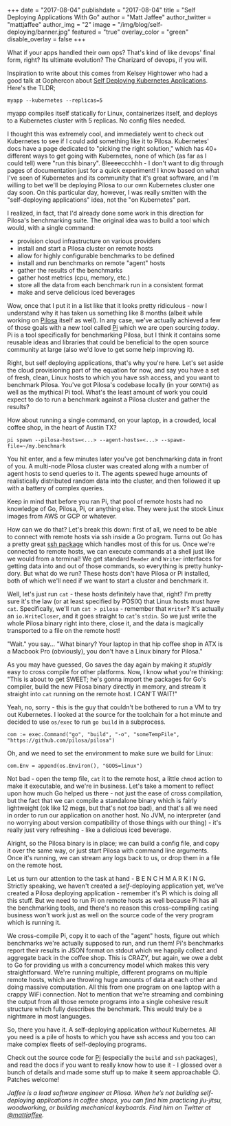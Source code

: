 +++
date = "2017-08-04"
publishdate = "2017-08-04"
title = "Self Deploying Applications With Go"
author = "Matt Jaffee"
author_twitter = "mattjaffee"
author_img = "2"
image = "/img/blog/self-deploying/banner.jpg"
featured = "true"
overlay_color = "green"
disable_overlay = false
+++

What if your apps handled their own ops? That's kind of like devops' final form,
right? Its ultimate evolution? The Charizard of devops, if you will. 

<!--more-->

Inspiration to write about this comes from Kelsey Hightower who had a good talk
at Gophercon about
[Self Deploying Kubernetes Applications](https://www.youtube.com/watch?v=XPC-hFL-4lU).
Here's the TLDR;

`myapp --kubernetes --replicas=5`

myapp compiles itself statically for Linux, containerizes itself, and deploys to
a Kubernetes cluster with 5 replicas. No config files needed.

I thought this was extremely cool, and immediately went to check out Kubernetes
to see if I could add something like it to Pilosa. Kubernetes' docs have a page
dedicated to "picking the right solution," which has 40+ different ways to get
going with Kubernetes, none of which (as far as I could tell) were "run this
binary". Bleeeeccchhh - I don't want to dig through pages of documentation just
for a quick experiment! I know based on what I've seen of Kubernetes and its
community that it's great software, and I'm willing to bet we'll be deploying
Pilosa to our own Kubernetes cluster one day soon. On this particular day,
however, I was really smitten with the "self-deploying applications" idea, not
the "on Kubernetes" part.

I realized, in fact, that I'd already done some work in this direction for
Pilosa's benchmarking suite. The original idea was to build a tool which would,
with a single command:

- provision cloud infrastructure on various providers
- install and start a Pilosa cluster on remote hosts
- allow for highly configurable benchmarks to be defined
- install and run benchmarks on remote "agent" hosts
- gather the results of the benchmarks
- gather host metrics (cpu, memory, etc.)
- store all the data from each benchmark run in a consistent format
- make and serve delicious iced beverages

Wow, once that I put it in a list like that it looks pretty ridiculous - now I
understand why it has taken us something like 8 months (albeit while working
on [Pilosa](https://github.com/pilosa/pilosa) itself as well). In any case,
we've actually achieved a few of those goals with a new tool
called [Pi](https://github.com/pilosa/tools) which we are open sourcing *today*.
Pi is a tool specifically for benchmarking Pilosa, but I think it contains some
reusable ideas and libraries that could be beneficial to the open source
community at large (also we'd love to get some help improving it).


Right, but self deploying applications, that's why you're here. Let's set aside
the cloud provisioning part of the equation for now, and say you have a set of
fresh, clean, Linux hosts to which you have ssh access, and you want to
benchmark Pilosa. You've got Pilosa's codebase locally (in your `GOPATH`) as
well as the mythical Pi tool. What's the least amount of work you could
expect to do to run a benchmark against a Pilosa cluster and gather the results?

How about running a single command, on your laptop, in a crowded, local coffee
shop, in the heart of Austin TX?

`pi spawn --pilosa-hosts=<...> --agent-hosts=<...> --spawn-file=~/my.benchmark`

You hit enter, and a few minutes later you've got benchmarking data in front of
you. A multi-node Pilosa cluster was created along with a number of agent hosts
to send queries to it. The agents spewed huge amounts of realistically
distributed random data into the cluster, and then followed it up with a battery
of complex queries.

Keep in mind that before you ran Pi, that pool of remote hosts had no
knowledge of Go, Pilosa, Pi, or anything else. They were just the stock
Linux images from AWS or GCP or whatever.

How can we do that? Let's break this down: first of all, we need to be able to
connect with remote hosts via ssh inside a Go program. Turns out Go has a pretty
great [ssh package](https://godoc.org/golang.org/x/crypto/ssh) which handles most
of this for us. Once we're connected to remote hosts, we can execute commands at
a shell just like we would from a terminal! We get standard `Reader` and
`Writer` interfaces for getting data into and out of those commands, so
everything is pretty hunky-dory. But what do we run? These hosts don't have
Pilosa or Pi installed, both of which we'll need if we want to start a cluster
and benchmark it.

Well, let's just run `cat` - these hosts definitely have that, right?
I'm pretty sure it's the law (or at least specified by POSIX) that Linux hosts
must have `cat`. Specifically, we'll run `cat > pilosa` - remember that
`Writer`? It's actually an `io.WriteCloser`, and it goes straight to `cat`'s
`stdin`. So we just write the whole Pilosa binary right into there, close it,
and the data is magically transported to a file on the remote host!

"Wait." you say... "What binary? Your laptop in that hip coffee shop in ATX is a
Macbook Pro (obviously), you don't have a Linux binary for Pilosa." 

As you may have guessed, Go saves the day again by making it *stupidly* easy to
cross compile for other platforms. Now, I know what you're thinking: "This is
about to get SWEET; he's gonna import the packages for Go's compiler, build the
new Pilosa binary directly in memory, and stream it straight into `cat` running
on the remote host. I CAN'T WAIT!"

Yeah, no, sorry - this is the guy that couldn't be bothered to run a VM to try
out Kubernetes. I looked at the source for the toolchain for a hot minute and
decided to use `os/exec` to run `go build` in a subprocess.

`com := exec.Command("go", "build", "-o", "someTempFile", "https://github.com/pilosa/pilosa")`

Oh, and we need to set the environment to make sure we build for Linux:

`com.Env = append(os.Environ(), "GOOS=linux")`

Not bad - open the temp file, `cat` it to the remote host, a little `chmod`
action to make it executable, and we're in business. Let's take a moment to
reflect upon how much Go helped us there - not just the ease of cross
compilation, but the fact that we can compile a standalone binary which is
fairly lightweight (ok like 12 megs, but that's not *too* bad), and that's all
we need in order to run our application on another host. No JVM, no interpreter
(and no worrying about version compatibility of those things with our thing) -
it's really just very refreshing - like a delicious iced beverage.

Alright, so the Pilosa binary is in place; we can build a config file, and copy
it over the same way, or just start Pilosa with command line arguments. Once it's
running, we can stream any logs back to us, or drop them in a file on the remote
host. 

Let us turn our attention to the task at hand - B E N C H M A R K I N G.
Strictly speaking, we haven't created a *self*-deploying application yet, we've
created a Pilosa deploying application - remember it's Pi which is doing all
this stuff. But we need to run Pi on remote hosts as well because Pi has all the
benchmarking tools, and there's no reason this cross-compiling `cat`ing business
won't work just as well on the source code of the very program which is running
it.

We cross-compile Pi, copy it to each of the "agent" hosts, figure out which
benchmarks we're actually supposed to run, and run them! Pi's benchmarks report
their results in JSON format on stdout which we happily collect and aggregate
back in the coffee shop. This is CRAZY, but again, we owe a debt to Go for
providing us with a concurrency model which makes this very straightforward.
We're running multiple, different programs on multiple remote hosts, which are
throwing huge amounts of data at each other and doing massive computation. All
this from one program on one laptop with a crappy WiFi connection. Not to
mention that we're streaming and combining the output from all those remote
programs into a single cohesive result structure which fully describes the
benchmark. This would truly be a nightmare in most languages.

So, there you have it. A self-deploying application *without* Kubernetes. All
you need is a pile of hosts to which you have ssh access and you too can make
complex fleets of self-deploying programs.

Check out the source code for [Pi](https://github.com/pilosa/tools) (especially the
`build` and `ssh` packages), and read the docs if you want to really know how to
use it - I glossed over a bunch of details and made some stuff up to make it
seem approachable 😉. Patches welcome!

_Jaffee is a lead software engineer at Pilosa. When he’s not building self-deploying applications in coffee shops, you can find him practicing jiu-jitsu, woodworking, or building mechanical keyboards. Find him on Twitter at [@mattjaffee](https://twitter.com/mattjaffee?lang=en)._
